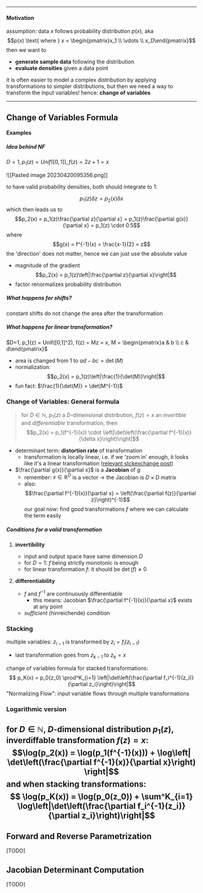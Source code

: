----

#### Motivation

assumption: data $x$ follows probability distribution $p(x)$, aka $$p(x) \text{ where } x = \begin{pmatrix}x_1 \\ \vdots \\ x_D\end{pmatrix}$$
then we want to
- **generate sample data** following the distribution
- **evaluate densities** given a data point

it is often easier to model a complex distribution by applying transformations to simpler distributions, but then we need a way to transform the input variables! hence: **change of variables**

----

## Change of Variables Formula

#### Examples

##### Idea behind NF
$D=1, p_1(z) = Unif([0,1]), f(z) = 2z + 1 = x$

![[Pasted image 20230420095356.png]]

to have valid probability densities, both should integrate to 1:

$$p_1(z)\delta z = p_2(x) \delta x$$
which then leads us to $$p_2(x) = p_1(z)\frac{\partial z}{\partial x} = p_1(z)\frac{\partial g(x)}{\partial x} = p_1(z) \cdot 0.5$$
where $$g(x) = f^{-1}(x) = \frac{x-1}{2} = z$$
the 'direction' does not matter, hence we can just use the absolute value
- magnitude of the gradient $$p_2(x) = p_1(z)\left|\frac{\partial z}{\partial x}\right|$$
- factor renormalizes probability distribution

##### What happens for shifts?
constant shifts do not change the area after the transformation

##### What happens for linear transformation?
$D=1, p_1(z) = Unif([0,1]^2), f(z) = Mz = x, M = \begin{pmatrix}a & b \\ c & d\end{pmatrix}$
- area is changed from $1$ to $ad-bc = \det(M)$
- normalization: $$p_2(x) = p_1(z)\left|\frac{1}{\det(M)}\right|$$
- fun fact: $\frac{1}{\det(M)} = \det(M^{-1})$

### Change of Variables: General formula

> for $D \in \mathbb{N}$, $p_1(z)$ a $D$-dimensional distribution, $f(z)=x$ an *invertible* and *differentiable* transformation, then
> $$p_2(x) = p_1(f^{-1}(x)) \cdot \left|\det\left(\frac{\partial f^{-1}(x)}{\delta x}\right)\right|$$

- determinant term: **distortion rate** of transformation
	- transformation is locally linear, i.e. if we 'zoom in' enough, it looks like it's a linear transformation ([relevant stckexchange post](https://math.stackexchange.com/questions/3496035/how-are-we-able-to-locally-linearize-a-non-linear-transform-with-the-jacobian-ma))
- $\frac{\partial g(x)}{\partial x}$ is a **Jacobian** of $g$
	- remember: $x \in \mathbb{R}^D$ is a vector → the Jacobian is  $D \times D$ matrix
	- also: $$\frac{\partial f^{-1}(x)}{\partial x} = \left(\frac{\partial f(z)}{\partial z}\right)^{-1}$$
our goal now: find good transformations $f$ where we can calculate the term easily

##### Conditions for a valid transformation

1. **invertibility**
	- input and output space have same dimension $D$
	- for $D=1$: $f$ being strictly monotonic is enough
	- for linear transformation $f$: it should be $\det(f)\neq 0$

2. **differentiability**
	- $f$ and $f^{-1}$ are continuously differentiable
		- this means: Jacobian $\frac{\partial f^{-1}(x)}{\partial x}$ exists at any point
	- *sufficient* (hinreichende) condition

### Stacking

multiple variables: $z_{i-1}$ is transformed by $z_i = f_i(z_{i-1})$
- last transformation goes from $z_{k-1}$ to $z_k = x$

change of variables formula for stacked transformations: $$
p_K(x) = p_0(z_0) \prod^K_{i=1} \left|\det\left(\frac{\partial f_i^{-1}(z_i)}{\partial z_i}\right)\right|$$"Normalizing Flow": input variable flows through multiple transformations

### Logarithmic version

for $D \in \mathbb{N}$, $D$-dimensional distribution $p_1(z)$, inverdiffable transformation $f(z)=x$:$$\log(p_2(x)) = \log(p_1(f^{-1}(x))) + \log\left| \det\left(\frac{\partial f^{-1}(x)}{\partial x}\right) \right|$$ and when stacking transformations: $$
\log(p_K(x)) = \log(p_0(z_0)) + \sum^K_{i=1} \log\left|\det\left(\frac{\partial f_i^{-1}(z_i)}{\partial z_i}\right)\right|$$
----

## Forward and Reverse Parametrization

[TODO]

## Jacobian Determinant Computation

[TODO]